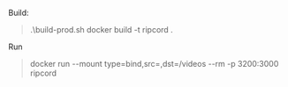 Build:
> .\build-prod.sh
> docker build -t ripcord .

Run
> docker run --mount type=bind,src=<SRC>,dst=/videos --rm -p 3200:3000 ripcord